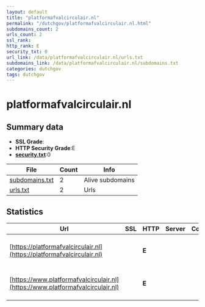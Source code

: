 ```yaml
---
layout: default
title: "platformafvalcirculair.nl"
permalink: "/dutchgov/platformafvalcirculair.nl.html"
subdomains_count: 2
urls_count: 2
ssl_rank: 
http_rank: E
security_txt: 0
url_link: /data/platformafvalcirculair.nl/urls.txt
subdomains_link: /data/platformafvalcirculair.nl/subdomains.txt
categories: dutchgov
tags: dutchgov
---
```



# platformafvalcirculair.nl
## Summary data


 - **SSL Grade**:
 - **HTTP Security Grade**:E
 - **[security.txt](https://www.digitaleoverheid.nl/nieuws/standaard-security-txt-nu-verplicht-voor-overheid/)**:0


| File       | Count | Info |
|------------|-------|------|
|[subdomains.txt](/DutchGovScope/data/platformafvalcirculair.nl/subdomains.txt)|2|Alive subdomains|
|[urls.txt](/DutchGovScope/data/platformafvalcirculair.nl/urls.txt)|2|Urls|


## Statistics


| Url | SSL | HTTP | Server | Cookie | HSTS | CORS | CTO | CSP | XFO | XXP | RP |FP| Tech |Title |
|--------|-------|-------|------|------|------|------|------|------|------|------|------|------|------|------|
|[https://platformafvalcirculair.nl](https://platformafvalcirculair.nl)| | **E**|| | | | | | | | :white_check_mark: | |HSTS Microsoft ASP.NET hCaptcha|Object moved|
|[https://www.platformafvalcirculair.nl](https://www.platformafvalcirculair.nl)| | **E**|| | | | | | | | :white_check_mark: | |HSTS Microsoft ASP.NET hCaptcha|405 Method not a...|


